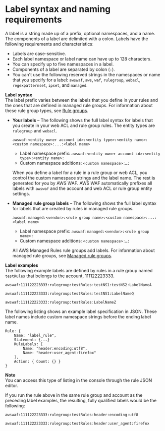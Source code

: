 # Label syntax and naming requirements<a name="waf-rule-label-requirements"></a>

A label is a string made up of a prefix, optional namespaces, and a name\. The components of a label are delimited with a colon\. Labels have the following requirements and characteristics:
+ Labels are case\-sensitive\. 
+ Each label namespace or label name can have up to 128 characters\. 
+ You can specify up to five namespaces in a label\. 
+ Components of a label are separated by colon \(`:`\)\.
+ You can't use the following reserved strings in the namespaces or name that you specify for a label: `awswaf`, `aws`, `waf`, `rulegroup`, `webacl`, `regexpatternset`, `ipset`, and `managed`\.

**Label syntax**  
The label prefix varies between the labels that you define in your rules and the ones that are defined in managed rule groups\. For information about these rule group types, see [Rule groups](waf-rule-groups.md)\. 
+ **Your labels** – The following shows the full label syntax for labels that you create in your web ACL and rule group rules\. The entity types are `rulegroup` and `webacl`\.

  ```
  awswaf:<entity owner account id>:<entity type>:<entity name>:<custom namespace>:...:<label name>
  ```
  + Label namespace prefix: `awswaf:<entity owner account id>:<entity type>:<entity name>:`
  + Custom namespace additions: `<custom namespace>:…:`

  When you define a label for a rule in a rule group or web ACL, you control the custom namespace strings and the label name\. The rest is generated for you by AWS WAF\. AWS WAF automatically prefixes all labels with `awswaf` and the account and web ACL or rule group entity settings\.
+ **Managed rule group labels** – The following shows the full label syntax for labels that are created by rules in managed rule groups\. 

  ```
  awswaf:managed:<vendor>:<rule group name>:<custom namespace>:...:<label name>
  ```
  + Label namespace prefix: `awswaf:managed:<vendor>:<rule group name>:`
  + Custom namespace additions: `<custom namespace>:…:`

  All AWS Managed Rules rule groups add labels\. For information about managed rule groups, see [Managed rule groups](waf-managed-rule-groups.md)\. 

**Label examples**  
The following example labels are defined by rules in a rule group named `testRules` that belongs to the account, 111122223333\. 

```
awswaf:111122223333:rulegroup:testRules:testNS1:testNS2:LabelNameA
```

```
awswaf:111122223333:rulegroup:testRules:testNS1:LabelNameQ
```

```
awswaf:111122223333:rulegroup:testRules:LabelNameZ
```

The following listing shows an example label specification in JSON\. These label names include custom namespace strings before the ending label name\. 

```
Rule: {
    Name: "label_rule",
    Statement: {...}
    RuleLabels: [
        Name: "header:encoding:utf8",
        Name: "header:user_agent:firefox"
    ],
    Action: { Count: {} }
}
```

**Note**  
You can access this type of listing in the console through the rule JSON editor\. 

If you run the rule above in the same rule group and account as the preceding label examples, the resulting, fully qualified labels would be the following: 

```
awswaf:111122223333:rulegroup:testRules:header:encoding:utf8
```

```
awswaf:111122223333:rulegroup:testRules:header:user_agent:firefox
```